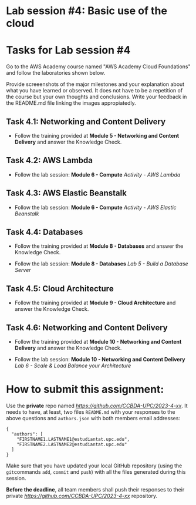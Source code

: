 # Lab session #4: Basic use of the cloud

#  Tasks for Lab session #4

Go to the AWS Academy course named "AWS Academy Cloud Foundations" and follow the laboratories shown below.

Provide screeenshots of the major milestones and your explanation about what you have learned or observed. It does not have to be a repetition of the course but your own thoughts and conclusions. Write your feedback in the README.md file linking the images appropiatedly.

## Task 4.1: Networking and Content Delivery

- Follow the training provided at **Module 5 - Networking and Content Delivery** and answer the Knowledge Check. 

## Task 4.2: AWS Lambda

- Follow the lab session:  **Module 6 - Compute** *Activity - AWS Lambda*

## Task 4.3: AWS Elastic Beanstalk

- Follow the lab session: **Module 6 - Compute** *Activity - AWS Elastic Beanstalk*

## Task 4.4: Databases

- Follow the training provided at **Module 8 - Databases** and answer the Knowledge Check. 

- Follow the lab session: **Module 8 - Databases** *Lab 5 - Build a Database Server*

## Task 4.5: Cloud Architecture

- Follow the training provided at **Module 9 - Cloud Architecture** and answer the Knowledge Check. 

## Task 4.6: Networking and Content Delivery

- Follow the training provided at **Module 10 - Networking and Content Delivery** and answer the Knowledge Check. 

- Follow the lab session: **Module 10 - Networking and Content Delivery** *Lab 6 - Scale & Load Balance your Architecture*


# How to submit this assignment:

Use the **private** repo named *https://github.com/CCBDA-UPC/2023-4-xx*. It needs to have, at least, two files `README.md` with your responses to the above questions and `authors.json` with both members email addresses:

```json5
{
  "authors": [
    "FIRSTNAME1.LASTNAME1@estudiantat.upc.edu",
    "FIRSTNAME2.LASTNAME2@estudiantat.upc.edu"
  ]
}
```

Make sure that you have updated your local GitHub repository (using the `git`commands `add`, `commit` and `push`) with all the files generated during this session. 

**Before the deadline**, all team members shall push their responses to their private *https://github.com/CCBDA-UPC/2023-4-xx* repository.
